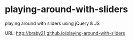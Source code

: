 # playing-around-with-sliders
playing around with sliders using jQuery & JS

URL: http://braby21.github.io/playing-around-with-sliders
